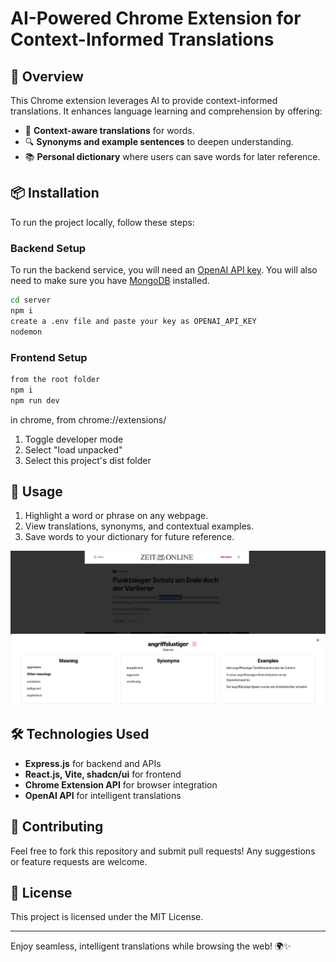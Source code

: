 # AI-Powered Chrome Extension for Context-Informed Translations

## 🚀 Overview
This Chrome extension leverages AI to provide context-informed translations. It enhances language learning and comprehension by offering:

- 📖 **Context-aware translations** for words.
- 🔍 **Synonyms and example sentences** to deepen understanding.
- 📚 **Personal dictionary** where users can save words for later reference.

## 📦 Installation
To run the project locally, follow these steps:

### Backend Setup
To run the backend service, you will need an [OpenAI API key](https://platform.openai.com/signup).
You will also need to make sure you have [MongoDB](https://www.mongodb.com/docs/manual/installation/) installed.
```sh
cd server
npm i
create a .env file and paste your key as OPENAI_API_KEY
nodemon
```

### Frontend Setup
```sh
from the root folder
npm i
npm run dev
```


in chrome, from chrome://extensions/
1. Toggle developer mode
2. Select "load unpacked"
3. Select this project's dist folder

## 🎯 Usage
1. Highlight a word or phrase on any webpage.
2. View translations, synonyms, and contextual examples.
3. Save words to your dictionary for future reference.

![App Preview](assets/app-preview.png)
## 🛠 Technologies Used
- **Express.js** for backend and APIs
- **React.js, Vite, shadcn/ui** for frontend
- **Chrome Extension API** for browser integration
- **OpenAI API** for intelligent translations

## 🤝 Contributing
Feel free to fork this repository and submit pull requests! Any suggestions or feature requests are welcome. 

## 📜 License
This project is licensed under the MIT License.

---
Enjoy seamless, intelligent translations while browsing the web! 🌍✨
